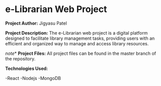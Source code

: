 # e-Librarian Web Project

**Project Author:** Jigyasu Patel

**Project Description:**
The e-Librarian web project is a digital platform designed to facilitate library management tasks, providing users with an efficient and organized way to manage and access library resources.

*note**
**Project Files:**
All project files can be found in the master branch of the repository.


**Technologies Used:**

-React
-Nodejs
-MongoDB
